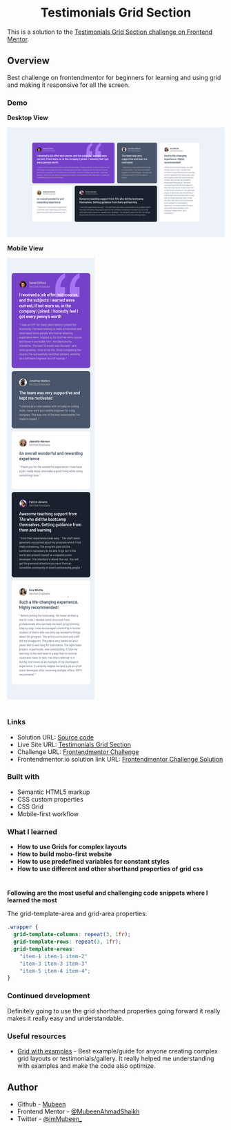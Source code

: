 <h1 align="center"> Testimonials Grid Section</h1>

This is a solution to the [Testimonials Grid Section challenge on Frontend Mentor]().

## Overview

Best challenge on frontendmentor for beginners for learning and using grid and making it responsive for all the screen.

### Demo

**Desktop View**

<img src="solution-images/Desktop-view.png" alt="Desktop view"/>

**Mobile View**

<img src="solution-images/Mobile-view.png" alt="Mobile view"/>

#

### Links

- Solution URL: [Source code]()
- Live Site URL: [Testimonials Grid Section]()
- Challenge URL: [Frontendmentor Challenge]()
- Frontendmentor.io solution link URL: [Frontendmentor Challenge Solution]()

### Built with

- Semantic HTML5 markup
- CSS custom properties
- CSS Grid
- Mobile-first workflow

### What I learned

- **How to use Grids for complex layouts**
- **How to build mobo-first website**
- **How to use predefined variables for constant styles**
- **How to use different and other shorthand properties of grid css**

#

**Following are the most useful and challenging code snippets where I learned the most**

The grid-template-area and grid-area properties:

```css
.wrapper {
  grid-template-columns: repeat(3, 1fr);
  grid-template-rows: repeat(3, 1fr);
  grid-template-areas:
    "item-1 item-1 item-2"
    "item-3 item-3 item-3"
    "item-5 item-4 item-4";
}
```

### Continued development

Definitely going to use the grid shorthand properties going forward it really makes it really easy and understandable.

### Useful resources

- [Grid with examples](https://gridbyexample.com/examples/) - Best example/guide for anyone creating complex grid layouts or testimonials/gallery. It really helped me understanding with examples and make the code also optimize.

## Author

- Github - [Mubeen](https://github.com/MubeenAhmadShaikh/)
- Frontend Mentor - [@MubeenAhmadShaikh](https://www.frontendmentor.io/profile/MubeenAhmadShaikh)
- Twitter - [@imMubeen\_](https://www.twitter.com/imMubeen_)
